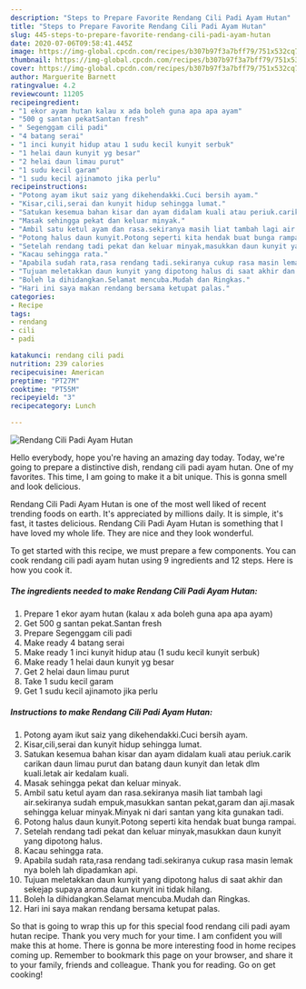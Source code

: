 ```yaml
---
description: "Steps to Prepare Favorite Rendang Cili Padi Ayam Hutan"
title: "Steps to Prepare Favorite Rendang Cili Padi Ayam Hutan"
slug: 445-steps-to-prepare-favorite-rendang-cili-padi-ayam-hutan
date: 2020-07-06T09:58:41.445Z
image: https://img-global.cpcdn.com/recipes/b307b97f3a7bff79/751x532cq70/rendang-cili-padi-ayam-hutan-resipi-foto-utama.jpg
thumbnail: https://img-global.cpcdn.com/recipes/b307b97f3a7bff79/751x532cq70/rendang-cili-padi-ayam-hutan-resipi-foto-utama.jpg
cover: https://img-global.cpcdn.com/recipes/b307b97f3a7bff79/751x532cq70/rendang-cili-padi-ayam-hutan-resipi-foto-utama.jpg
author: Marguerite Barnett
ratingvalue: 4.2
reviewcount: 11205
recipeingredient:
- "1 ekor ayam hutan kalau x ada boleh guna apa apa ayam"
- "500 g santan pekatSantan fresh"
- " Segenggam cili padi"
- "4 batang serai"
- "1 inci kunyit hidup atau 1 sudu kecil kunyit serbuk"
- "1 helai daun kunyit yg besar"
- "2 helai daun limau purut"
- "1 sudu kecil garam"
- "1 sudu kecil ajinamoto jika perlu"
recipeinstructions:
- "Potong ayam ikut saiz yang dikehendakki.Cuci bersih ayam."
- "Kisar,cili,serai dan kunyit hidup sehingga lumat."
- "Satukan kesemua bahan kisar dan ayam didalam kuali atau periuk.carik carikan daun limau purut dan batang daun kunyit dan letak dlm kuali.letak air kedalam kuali."
- "Masak sehingga pekat dan keluar minyak."
- "Ambil satu ketul ayam dan rasa.sekiranya masih liat tambah lagi air.sekiranya sudah empuk,masukkan santan pekat,garam dan aji.masak sehingga keluar minyak.Minyak ni dari santan yang kita gunakan tadi."
- "Potong halus daun kunyit.Potong seperti kita hendak buat bunga rampai."
- "Setelah rendang tadi pekat dan keluar minyak,masukkan daun kunyit yang dipotong halus."
- "Kacau sehingga rata."
- "Apabila sudah rata,rasa rendang tadi.sekiranya cukup rasa masin lemak nya boleh lah dipadamkan api."
- "Tujuan meletakkan daun kunyit yang dipotong halus di saat akhir dan sekejap supaya aroma daun kunyit ini tidak hilang."
- "Boleh la dihidangkan.Selamat mencuba.Mudah dan Ringkas."
- "Hari ini saya makan rendang bersama ketupat palas."
categories:
- Recipe
tags:
- rendang
- cili
- padi

katakunci: rendang cili padi 
nutrition: 239 calories
recipecuisine: American
preptime: "PT27M"
cooktime: "PT55M"
recipeyield: "3"
recipecategory: Lunch

---
```



![Rendang Cili Padi Ayam Hutan](https://img-global.cpcdn.com/recipes/b307b97f3a7bff79/751x532cq70/rendang-cili-padi-ayam-hutan-resipi-foto-utama.jpg)

Hello everybody, hope you're having an amazing day today. Today, we're going to prepare a distinctive dish, rendang cili padi ayam hutan. One of my favorites. This time, I am going to make it a bit unique. This is gonna smell and look delicious.

Rendang Cili Padi Ayam Hutan is one of the most well liked of recent trending foods on earth. It's appreciated by millions daily. It is simple, it's fast, it tastes delicious. Rendang Cili Padi Ayam Hutan is something that I have loved my whole life. They are nice and they look wonderful.




To get started with this recipe, we must prepare a few components. You can cook rendang cili padi ayam hutan using 9 ingredients and 12 steps. Here is how you cook it.

<!--inarticleads1-->

##### The ingredients needed to make Rendang Cili Padi Ayam Hutan:

1. Prepare 1 ekor ayam hutan (kalau x ada boleh guna apa apa ayam)
1. Get 500 g santan pekat.Santan fresh
1. Prepare  Segenggam cili padi
1. Make ready 4 batang serai
1. Make ready 1 inci kunyit hidup atau (1 sudu kecil kunyit serbuk)
1. Make ready 1 helai daun kunyit yg besar
1. Get 2 helai daun limau purut
1. Take 1 sudu kecil garam
1. Get 1 sudu kecil ajinamoto jika perlu




<!--inarticleads2-->

##### Instructions to make Rendang Cili Padi Ayam Hutan:

1. Potong ayam ikut saiz yang dikehendakki.Cuci bersih ayam.
1. Kisar,cili,serai dan kunyit hidup sehingga lumat.
1. Satukan kesemua bahan kisar dan ayam didalam kuali atau periuk.carik carikan daun limau purut dan batang daun kunyit dan letak dlm kuali.letak air kedalam kuali.
1. Masak sehingga pekat dan keluar minyak.
1. Ambil satu ketul ayam dan rasa.sekiranya masih liat tambah lagi air.sekiranya sudah empuk,masukkan santan pekat,garam dan aji.masak sehingga keluar minyak.Minyak ni dari santan yang kita gunakan tadi.
1. Potong halus daun kunyit.Potong seperti kita hendak buat bunga rampai.
1. Setelah rendang tadi pekat dan keluar minyak,masukkan daun kunyit yang dipotong halus.
1. Kacau sehingga rata.
1. Apabila sudah rata,rasa rendang tadi.sekiranya cukup rasa masin lemak nya boleh lah dipadamkan api.
1. Tujuan meletakkan daun kunyit yang dipotong halus di saat akhir dan sekejap supaya aroma daun kunyit ini tidak hilang.
1. Boleh la dihidangkan.Selamat mencuba.Mudah dan Ringkas.
1. Hari ini saya makan rendang bersama ketupat palas.




So that is going to wrap this up for this special food rendang cili padi ayam hutan recipe. Thank you very much for your time. I am confident you will make this at home. There is gonna be more interesting food in home recipes coming up. Remember to bookmark this page on your browser, and share it to your family, friends and colleague. Thank you for reading. Go on get cooking!
